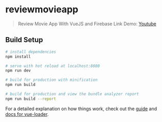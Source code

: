 # reviewmovieapp

> Review Movie App With VueJS and Firebase
> Link Demo: <a href="https://www.youtube.com/watch?v=lfy6R2iHH90">Youtube</a>
## Build Setup

``` bash
# install dependencies
npm install

# serve with hot reload at localhost:8080
npm run dev

# build for production with minification
npm run build

# build for production and view the bundle analyzer report
npm run build --report
```

For a detailed explanation on how things work, check out the [guide](http://vuejs-templates.github.io/webpack/) and [docs for vue-loader](http://vuejs.github.io/vue-loader).
